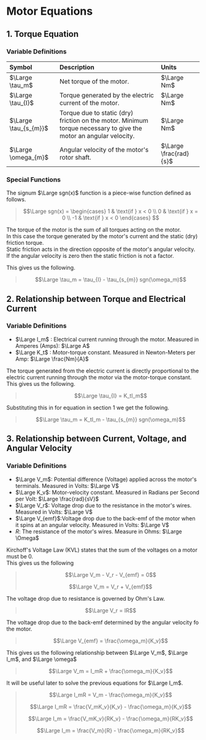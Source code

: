 # Motor Equations

## 1. Torque Equation

### Variable Definitions

| Symbol                | Description                                                                                                        | Units                  |
|:----------------------|:-------------------------------------------------------------------------------------------------------------------|:-----------------------|
| $\Large \tau_m$       | Net torque of the motor.                                                                                           | $\Large Nm$            |
| $\Large \tau_{I}$     | Torque generated by the electric current of the motor.                                                             | $\Large Nm$            |
| $\Large \tau_{s_{m}}$ | Torque due to static (dry) friction on the motor.  Minimum torque necessary to give the motor an angular velocity. | $\Large Nm$            |
| $\Large \omega_{m}$   | Angular velocity of the motor's rotor shaft.                                                                       | $\Large \frac{rad}{s}$ |

### Special Functions

The signum $\Large sgn(x)$ function is a piece-wise function defined as follows.

> $$\Large
sgn(x) = \begin{cases}
1 & \text{if } x < 0 \\
0 & \text{if } x = 0 \\
-1 & \text{if } x < 0
\end{cases}
$$


The torque of the motor is the sum of all torques acting on the motor.  
In this case the torque generated by the motor's current and the static (dry) friction torque.   
Static friction acts in the direction opposite of the motor's angular velocity. If the angular velocity is zero then the
static friction is not a factor.  

This gives us the following.
> $$\Large \tau_m = \tau_{I} - \tau_{s_{m}} sgn(\omega_m)$$

## 2. Relationship between Torque and Electrical Current

### Variable Definitions

* $\Large I_m$ : Electrical current running through the motor. Measured in Amperes (Amps): $\Large A$
* $\Large K_t$ : Motor-torque constant. Measured in Newton-Meters per Amp: $\Large \frac{Nm}{A}$

The torque generated from the electric current is directly proportional to the electric current running through the motor via the motor-torque
constant.  
This gives us the following.
> $$\Large \tau_{I} = K_tI_m$$

Substituting this in for equation in section 1 we get the following.

> $$\Large \tau_m = K_tI_m - \tau_{s_{m}} sgn(\omega_m)$$

## 3. Relationship between Current, Voltage, and Angular Velocity

### Variable Definitions

* $\Large V_m$: Potential difference (Voltage) applied across the motor's terminals. Measured in Volts: $\Large V$
* $\Large K_v$: Motor-velocity constant. Measured in Radians per Second per Volt: $\Large \frac{rad}{sV}$
* $\Large V_r$: Voltage drop due to the resistance in the motor's wires. Measured in Volts: $\Large V$
* $\Large V_{emf}$:Voltage drop due to the back-emf of the motor when it spins at an angular velocity. Measured in
  Volts: $\Large V$
* $R$: The resistance of the motor's wires. Measure in Ohms: $\Large \Omega$

Kirchoff's Voltage Law (KVL) states that the sum of the voltages on a motor must be 0.  
This gives us the following

> $$\Large V_m - V_r - V_{emf} = 0$$
>
> $$\Large V_m = V_r + V_{emf}$$
>

The voltage drop due to resistance is governed by Ohm's Law.
> $$\Large V_r = IR$$

The voltage drop due to the back-emf determined by the angular velocity fo the motor.
> $$\Large V_{emf} = \frac{\omega_m}{K_v}$$

This gives us the following relationship between $\Large V_m$, $\Large I_m$, and $\Large \omega$

> $$\Large V_m = I_mR + \frac{\omega_m}{K_v}$$

It will be useful later to solve the previous equations for $\Large I_m$.

> $$\Large I_mR = V_m - \frac{\omega_m}{K_v}$$
>
> $$\Large I_mR = \frac{V_mK_v}{K_v} - \frac{\omega_m}{K_v}$$
>
> $$\Large I_m = \frac{V_mK_v}{RK_v} - \frac{\omega_m}{RK_v}$$
>
> $$\Large I_m = \frac{V_m}{R} - \frac{\omega_m}{RK_v}$$


